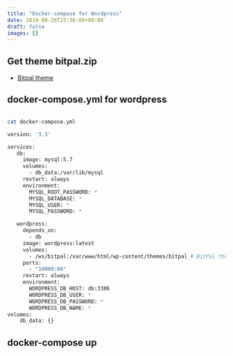 ```yaml
---
title: "Docker-compose for Wordpress"
date: 2019-08-26T23:38:09+08:00
draft: false
images: []
---
```


## Get theme bitpal.zip

- [Bitpal theme](https://themeforest.net/item/bitpal-cryptocurrency-wordpress-theme/22592946)

## docker-compose.yml for wordpress

``` Bash

cat docker-compose.yml

version: '3.3'

services:
   db:
     image: mysql:5.7
     volumes:
       - db_data:/var/lib/mysql
     restart: always
     environment:
       MYSQL_ROOT_PASSWORD: *
       MYSQL_DATABASE: *
       MYSQL_USER: *
       MYSQL_PASSWORD: *

   wordpress:
     depends_on:
       - db
     image: wordpress:latest
     volumes:
       - /ws/bitpal:/var/www/html/wp-content/themes/bitpal # BitPal theme install
     ports:
       - "10000:80"
     restart: always
     environment:
       WORDPRESS_DB_HOST: db:3306
       WORDPRESS_DB_USER: *
       WORDPRESS_DB_PASSWORD: *
       WORDPRESS_DB_NAME: *
volumes:
    db_data: {}

```

## docker-compose up
